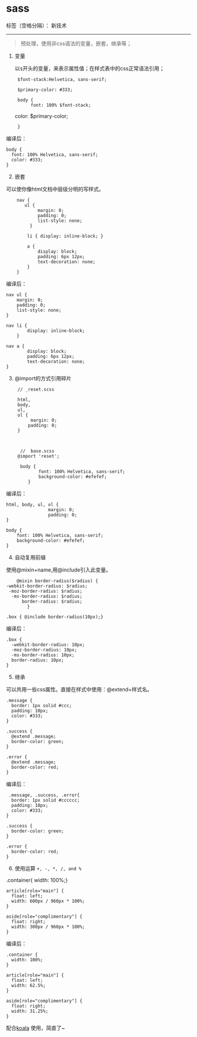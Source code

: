 ﻿# sass

标签（空格分隔）： 新技术

---

> 预处理，使用非css语法的变量，嵌套，继承等；

1. 变量

   以`$`开头的变量，来表示属性值；在样式表中的css正常语法引用；


        $font-stack:Helvetica, sans-serif;
        
        $primary-color: #333;
        
        body {
             font: 100% $font-stack;
     color: $primary-color;
     
        }
        

编译后：

    body {
      font: 100% Helvetica, sans-serif;
      color: #333;
    }
2. 嵌套

可以使你像html文档中层级分明的写样式。

        nav {
           ul {
                margin: 0;
                padding: 0;
                list-style: none;
             }

            li { display: inline-block; }

            a {
                display: block;
                padding: 6px 12px;
                text-decoration: none;
            }
        }
        
    
编译后：

    nav ul {
        margin: 0;
        padding: 0;
        list-style: none;
    }

    nav li {
            display: inline-block;
        }

    nav a {
            display: block;
            padding: 6px 12px;
            text-decoration: none;
    }
    
    
    
3. @import的方式引用碎片



        // _reset.scss

        html,
        body,
        ul,
        ol {
             margin: 0;
            padding: 0;
        }


     
         //  base.scss
        @import 'reset';

         body {
                font: 100% Helvetica, sans-serif;
                background-color: #efefef;
            }
            
            
编译后：

    html, body, ul, ol {
                    margin: 0;
                    padding: 0;
    }

    body {
        font: 100% Helvetica, sans-serif;
        background-color: #efefef;
    }
4. 自动复用前缀

使用@mixin+name,用@include引入此变量。

        @mixin border-radius($radius) {
    -webkit-border-radius: $radius;
     -moz-border-radius: $radius;
      -ms-border-radius: $radius;
          border-radius: $radius;
            }

    .box { @include border-radius(10px);}
    
编译后：
    
    .box {
      -webkit-border-radius: 10px;
      -moz-border-radius: 10px;
      -ms-border-radius: 10px;
      border-radius: 10px;
    }
5. 继承

可以共用一些css属性。直接在样式中使用：@extend+样式名。

    .message {
      border: 1px solid #ccc;
      padding: 10px;
      color: #333;
    }
    
    .success {
      @extend .message;
      border-color: green;
    }
    
    .error {
      @extend .message;
      border-color: red;
    }
    
编译后：
 
     .message, .success, .error{
      border: 1px solid #cccccc;
      padding: 10px;
      color: #333;
    }
    
    .success {
      border-color: green;
    }
    
    .error {
      border-color: red;
    }   
6. 使用运算
`+, -, *, /, and %`

.container{ width: 100%;}    
    
    article[role="main"] {
      float: left;
      width: 600px / 960px * 100%;
    }
    
    aside[role="complimentary"] {
      float: right;
      width: 300px / 960px * 100%;
    }


编译后：

    .container {
      width: 100%;
    }
    
    article[role="main"] {
      float: left;
      width: 62.5%;
    }
    
    aside[role="complimentary"] {
      float: right;
      width: 31.25%;
    }
    
    
    


  
  配合[koala](http://www.w3cplus.com/preprocessor/sass-gui-tool-koala.html) 使用，简直了~